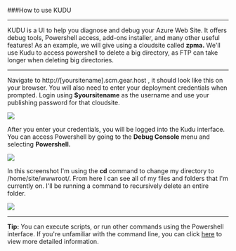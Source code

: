 ###How to use KUDU

----------

KUDU is a UI to help you diagnose and debug your Azure Web Site. It offers debug tools, Powershell access, add-ons installer, and many other useful features! As an example, we will give using a cloudsite called **zpma.** We'll use Kudu to access powershell to delete a big directory, as FTP can take longer when deleting big directories.

----------

Navigate to http://[yoursitename].scm.gear.host , it should look like this on your browser. You will also need to enter your deployment credentials when prompted. Login using **$yoursitename** as the username and use your publishing password for that cloudsite.

<img src="https://raw.githubusercontent.com/GearHost/docs/master/Images/kudu1.PNG" />


After you enter your credentials, you will be logged into the Kudu interface. You can access Powershell by going to the **Debug Console** menu and selecting **Powershell.**

<img src="https://raw.githubusercontent.com/Gearhost/docs/master/Images/kudu3.PNG"  />

In this screenshot I'm using the **cd** command to change my directory to /home/site/wwwroot/.  From here I can see all of my files and folders that I'm currently on. I'll be running a command to  recursively delete an entire folder.

<img src="https://raw.githubusercontent.com/Gearhost/docs/master/Images/kudu4.PNG" />



----------
**Tip:** You can execute scripts, or run other commands using the Powershell interface. If you're unfamiliar with the command line, you can click [here](https://blogs.technet.microsoft.com/heyscriptingguy/2015/06/11/table-of-basic-powershell-commands/) to view more detailed information.